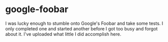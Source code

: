 # google-foobar

I was lucky enough to stumble onto Google's Foobar and take some tests.
I only completed one and started another before I got too busy and forgot about it.
I've uploaded what little I did accomplish here.
